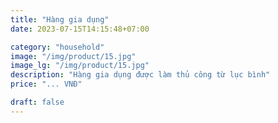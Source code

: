 ```yaml
---
title: "Hàng gia dụng"
date: 2023-07-15T14:15:48+07:00

category: "household" 
image: "/img/product/15.jpg"
image_lg: "/img/product/15.jpg"
description: "Hàng gia dụng được làm thủ công từ lục bình"
price: "... VNĐ"

draft: false
---
```

